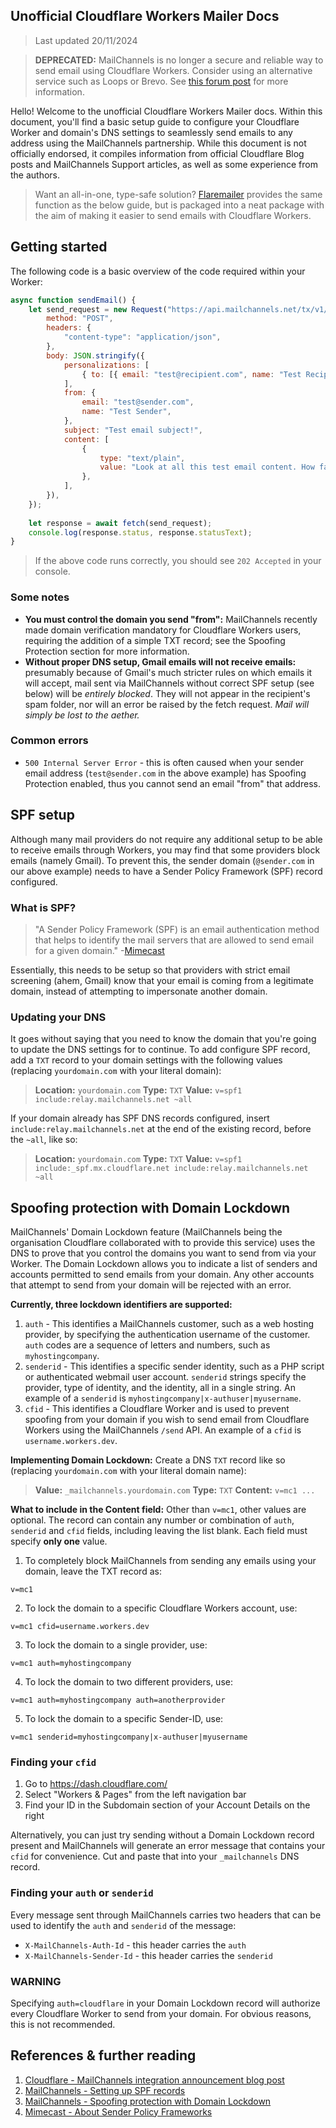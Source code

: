 ## Unofficial Cloudflare Workers Mailer Docs
> Last updated 20/11/2024

> **DEPRECATED:** MailChannels is no longer a secure and reliable way to send email using Cloudflare Workers. Consider using an alternative service such as Loops or Brevo.
> See [this forum post](https://community.cloudflare.com/t/mailchannels-stopped-working-for-free-always-get-500-response-code/651600/4) for more information.

Hello! Welcome to the unofficial Cloudflare Workers Mailer docs. Within this document, you'll find a basic setup guide to configure your Cloudflare Worker and domain's DNS settings to seamlessly send emails to any address using the MailChannels partnership. While this document is not officially endorsed, it compiles information from official Cloudflare Blog posts and MailChannels Support articles, as well as some experience from the authors.

> Want an all-in-one, type-safe solution?
> [Flaremailer](https://github.com/zaccomode/Flaremailer) provides the same function as the below guide, but is packaged into a neat package with the aim of making it easier to send emails with Cloudflare Workers.

## Getting started
The following code is a basic overview of the code required within your Worker:
```js
async function sendEmail() { 
	let send_request = new Request("https://api.mailchannels.net/tx/v1/send", { 
		method: "POST",
		headers: { 
			"content-type": "application/json",
		},
		body: JSON.stringify({
			personalizations: [
				{ to: [{ email: "test@recipient.com", name: "Test Recipient" }], },
			],
			from: {
				email: "test@sender.com",
				name: "Test Sender",
			},
			subject: "Test email subject!",
			content: [
				{
					type: "text/plain",
					value: "Look at all this test email content. How fabulous.",
				},
			],
		}),
	});
	
	let response = await fetch(send_request);
	console.log(response.status, response.statusText);
}
```
> If the above code runs correctly, you should see `202 Accepted` in your console.

### Some notes
- **You must control the domain you send "from":** MailChannels recently made domain verification mandatory for Cloudflare Workers users, requiring the addition of a simple TXT record; see the Spoofing Protection section for more information.
- **Without proper DNS setup, Gmail emails will not receive emails:** presumably because of Gmail's much stricter rules on which emails it will accept, mail sent via MailChannels without correct SPF setup (see below) will be *entirely blocked*. They will not appear in the recipient's spam folder, nor will an error be raised by the fetch request. *Mail will simply be lost to the aether.*

### Common errors
- `500 Internal Server Error` - this is often caused when your sender email address (`test@sender.com` in the above example) has Spoofing Protection enabled, thus you cannot send an email "from" that address.

## SPF setup
Although many mail providers do not require any additional setup to be able to receive emails through Workers, you may find that some providers block emails (namely Gmail). To prevent this, the sender domain (`@sender.com` in our above example) needs to have a Sender Policy Framework (SPF) record configured.

### What is SPF?
> "A Sender Policy Framework (SPF) is an email authentication method that helps to identify the mail servers that are allowed to send email for a given domain."
> -[Mimecast](https://www.mimecast.com/content/sender-policy-framework/#:~:text=Sender%20Policy%20Framework%20(SPF)%20is,to%20a%20company%20or%20brand.)

Essentially, this needs to be setup so that providers with strict email screening (ahem, Gmail) know that your email is coming from a legitimate domain, instead of attempting to impersonate another domain.

### Updating your DNS
It goes without saying that you need to know the domain that you're going to update the DNS settings for to continue. To add configure SPF record, add a `TXT` record to your domain settings with the following values (replacing `yourdomain.com` with your literal domain):
>**Location:** `yourdomain.com`
>**Type:** `TXT`
>**Value:** `v=spf1 include:relay.mailchannels.net ~all`

If your domain already has SPF DNS records configured, insert `include:relay.mailchannels.net` at the end of the existing record, before the `~all`, like so:
>**Location:** `yourdomain.com`
>**Type:** `TXT`
>**Value:** `v=spf1 include:_spf.mx.cloudflare.net include:relay.mailchannels.net ~all`



## Spoofing protection with Domain Lockdown
MailChannels' Domain Lockdown feature (MailChannels being the organisation Cloudflare collaborated with to provide this service) uses the DNS to prove that you control the domains you want to send from via your Worker. The Domain Lockdown allows you to indicate a list of senders and accounts permitted to send emails from your domain. Any other accounts that attempt to send from your domain will be rejected with an error.

**Currently, three lockdown identifiers are supported:**
1. `auth` - This identifies a MailChannels customer, such as a web hosting provider, by specifying the authentication username of the customer. `auth` codes are a sequence of letters and numbers, such as `myhostingcompany`.
2. `senderid` - This identifies a specific sender identity, such as a PHP script or authenticated webmail user account. `senderid` strings specify the provider, type of identity, and the identity, all in a single string. An example of a `senderid` is `myhostingcompany|x-authuser|myusername`.
3. `cfid` - This identifies a Cloudflare Worker and is used to prevent spoofing from your domain if you wish to send email from Cloudflare Workers using the MailChannels `/send` API. An example of a `cfid` is `username.workers.dev`.

**Implementing Domain Lockdown:**
Create a DNS `TXT` record like so (replacing `yourdomain.com` with your literal domain name):
> **Value:** `_mailchannels.yourdomain.com`
> **Type:** `TXT`
> **Content:** `v=mc1 ...`

**What to include in the Content field:**
Other than `v=mc1`, other values are optional. The record can contain any number or combination of `auth`, `senderid` and `cfid` fields, including leaving the list blank. Each field must specify **only one** value.
1. To completely block MailChannels from sending any emails using your domain, leave the TXT record as:
```content
v=mc1
```
2. To lock the domain to a specific Cloudflare Workers account, use:
```content
v=mc1 cfid=username.workers.dev
```
3. To lock the domain to a single provider, use:
```content
v=mc1 auth=myhostingcompany
```
4. To lock the domain to two different providers, use:
```content
v=mc1 auth=myhostingcompany auth=anotherprovider
```
5. To lock the domain to a specific Sender-ID, use:
```content
v=mc1 senderid=myhostingcompany|x-authuser|myusername
```

### Finding your `cfid`
1. Go to https://dash.cloudflare.com/
2. Select "Workers & Pages" from the left navigation bar
3. Find your ID in the Subdomain section of your Account Details on the right

Alternatively, you can just try sending without a Domain Lockdown record present and MailChannels will generate an error message that contains your `cfid` for convenience. Cut and paste that into your `_mailchannels` DNS record.

### Finding your `auth` or `senderid`
Every message sent through MailChannels carries two headers that can be used to identify the `auth` and `senderid` of the message:
- `X-MailChannels-Auth-Id` - this header carries the `auth`
- `X-MailChannels-Sender-Id` - this header carries the `senderid`

### WARNING
Specifying `auth=cloudflare` in your Domain Lockdown record will authorize every Cloudflare Worker to send from your domain. For obvious reasons, this is not recommended.

## References & further reading
1) [Cloudflare - MailChannels integration announcement blog post](https://blog.cloudflare.com/sending-email-from-workers-with-mailchannels/)
2) [MailChannels - Setting up SPF records](https://support.mailchannels.com/hc/en-us/articles/200262610-Set-up-SPF-Records)
3) [MailChannels - Spoofing protection with Domain Lockdown](https://support.mailchannels.com/hc/en-us/articles/16918954360845-Secure-your-domain-name-against-spoofing-with-Domain-Lockdown-)
4) [Mimecast - About Sender Policy Frameworks](https://www.mimecast.com/content/sender-policy-framework/#:~:text=Sender%20Policy%20Framework%20(SPF)%20is,to%20a%20company%20or%20brand.)
